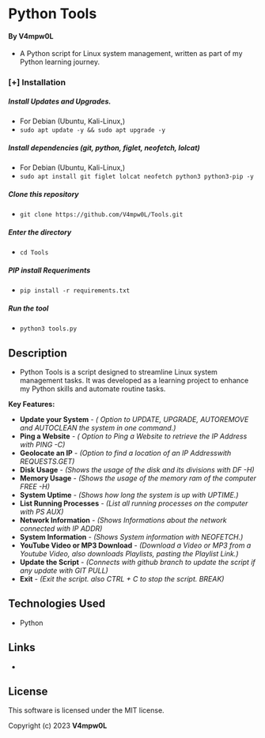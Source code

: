 # Python Tools 
  
  
 #### By V4mpw0L 
 
  * A Python script for Linux system management, written as part of my Python learning journey.

    
### [+] Installation

##### Install Updates and Upgrades.

 - For Debian (Ubuntu, Kali-Linux,)
 - ```sudo apt update -y && sudo apt upgrade -y```

##### Install dependencies (git, python, figlet, neofetch, lolcat)

 - For Debian (Ubuntu, Kali-Linux,)
 - ```sudo apt install git figlet lolcat neofetch python3 python3-pip -y```

##### Clone this repository

 - ```git clone https://github.com/V4mpw0L/Tools.git```

##### Enter the directory
 - ```cd Tools```

##### PIP install Requeriments

 - ```pip install -r requirements.txt```

##### Run the tool
 - ```python3 tools.py```
    
 ## Description 
  
 * Python Tools is a script designed to streamline Linux system management tasks. It was developed as a learning project to enhance my Python skills and automate routine tasks.
  
 **Key Features:** 

 * **Update your System** - _( Option to UPDATE, UPGRADE, AUTOREMOVE and AUTOCLEAN the system in one command.)_
 * **Ping a Website** - _( Option to Ping a Website to retrieve the IP Address with PING -C)_
 * **Geolocate an IP** - _(Option to find a location of an IP Addresswith REQUESTS.GET)_
 * **Disk Usage** - _(Shows the usage of the disk and its divisions with DF -H)_
 * **Memory Usage** - _(Shows the usage of the memory ram of the computer FREE -H)_
 * **System Uptime** - _(Shows how long the system is up with UPTIME.)_
 * **List Running Processes** - _(List all running processes on the computer with PS AUX)_
 * **Network Information** - _(Shows Informations about the network connected with IP ADDR)_
 * **System Information** - _(Shows System information with NEOFETCH.)_
 * **YouTube Video or MP3 Download** - _(Download a Video or MP3 from a Youtube Video, also downloads Playlists, pasting the Playlist Link.)_
 * **Update the Script** - _(Connects with github branch to update the script if any update with GIT PULL)_
 * **Exit** - _(Exit the script. also CTRL + C to stop the script. BREAK)_ 
   
 ## Technologies Used 
  
 * Python
   
 ## Links 
  
 *
  
 ## License 
  
 This software is licensed under the MIT license. 
  
 Copyright (c) 2023 **V4mpw0L**
